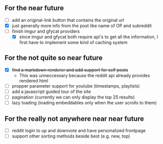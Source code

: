 ## For the near future

- [ ] add an original-link button that contains the original url
- [x] just generally more info from the post like name of OP and subreddit
- [ ] finish imgur and gfycat providers
  - [x] since imgur and gfycat both require api's to get all the information, I
    first have to implement some kind of caching system

## For the not quite so near future

- [x] ~~find a markdown renderer and add support for self posts~~
  - This was unneccessary because the reddit api already provides rendered html
- [ ] propper parameter support for youtube (timestamps, playlists)
- [ ] add a javascript guided tour of the site
- [ ] pagination (currently we can only display the top 25 results)
- [ ] lazy loading (loading embeddables only when the user scrolls to them)

## For the really not anywhere near near future

- [ ] reddit login to up and downvote and have personalized frontpage
- [ ] support other sorting methods beside best (e.g. new, top)
